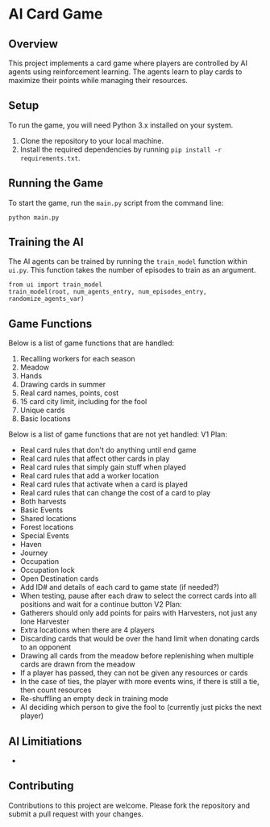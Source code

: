 AI Card Game
============

Overview
--------
This project implements a card game where players are controlled by AI agents using reinforcement learning. The agents learn to play cards to maximize their points while managing their resources.

Setup
-----
To run the game, you will need Python 3.x installed on your system.

1. Clone the repository to your local machine.
2. Install the required dependencies by running `pip install -r requirements.txt`.

Running the Game
----------------
To start the game, run the `main.py` script from the command line:

```
python main.py
```

Training the AI
---------------
The AI agents can be trained by running the `train_model` function within `ui.py`. This function takes the number of episodes to train as an argument.

```
from ui import train_model
train_model(root, num_agents_entry, num_episodes_entry, randomize_agents_var)
```

Game Functions
---------------
Below is a list of game functions that are handled:

1. Recalling workers for each season
2. Meadow
3. Hands
4. Drawing cards in summer
5. Real card names, points, cost
6. 15 card city limit, including for the fool
7. Unique cards
8. Basic locations

Below is a list of game functions that are not yet handled:
V1 Plan:
- Real card rules that don't do anything until end game
- Real card rules that affect other cards in play
- Real card rules that simply gain stuff when played
- Real card rules that add a worker location
- Real card rules that activate when a card is played
- Real card rules that can change the cost of a card to play
- Both harvests
- Basic Events
- Shared locations
- Forest locations
- Special Events
- Haven
- Journey
- Occupation
- Occupation lock
- Open Destination cards
- Add ID# and details of each card to game state (if needed?)
- When testing, pause after each draw to select the correct cards into all positions and wait for a continue button
V2 Plan:
- Gatherers should only add points for pairs with Harvesters, not just any lone Harvester
- Extra locations when there are 4 players
- Discarding cards that would be over the hand limit when donating cards to an opponent
- Drawing all cards from the meadow before replenishing when multiple cards are drawn from the meadow
- If a player has passed, they can not be given any resources or cards
- In the case of ties, the player with more events wins, if there is still a tie, then count resources
- Re-shuffling an empty deck in training mode
- AI deciding which person to give the fool to (currently just picks the next player)

AI Limitiations
---------------
- 

Contributing
------------
Contributions to this project are welcome. Please fork the repository and submit a pull request with your changes.

